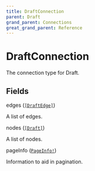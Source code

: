 ```yaml
---
title: DraftConnection
parent: Draft
grand_parent: Connections
great_grand_parent: Reference
---
```


# DraftConnection

The connection type for Draft.

## Fields

<div class="field-entry ">
  <span id="edges" class="field-name anchored">edges (<code><a href="/docs/reference/connection_type/draft_edge">[DraftEdge]</a></code>)</span>

  <div class="description-wrapper">
   <p>A list of edges.</p>

  </div>
</div>

<div class="field-entry ">
  <span id="nodes" class="field-name anchored">nodes (<code><a href="/docs/reference/object/draft">[Draft]</a></code>)</span>

  <div class="description-wrapper">
   <p>A list of nodes.</p>

  </div>
</div>

<div class="field-entry ">
  <span id="page_info" class="field-name anchored">pageInfo (<code><a href="/docs/reference/object/page_info">PageInfo!</a></code>)</span>

  <div class="description-wrapper">
   <p>Information to aid in pagination.</p>

  </div>
</div>


